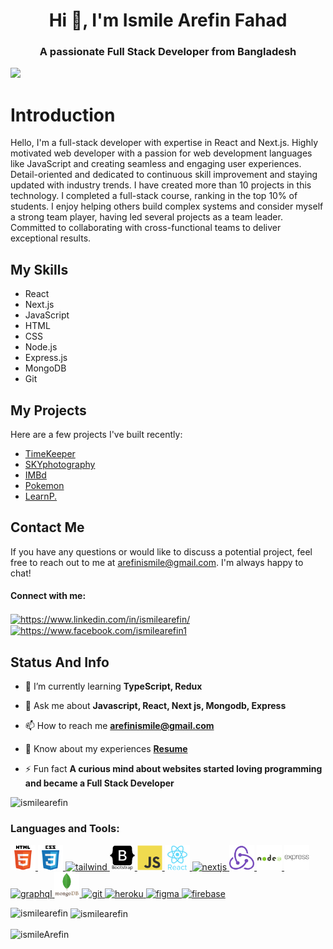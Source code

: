 <h1 align="center">Hi 👋, I'm Ismile Arefin Fahad</h1>
<h3 align="center">A passionate Full Stack Developer from Bangladesh</h3>
<img src='https://i.ibb.co/BcM98mf/Blue-Gaming-Facebook-Cover.png'/>

# Introduction

Hello, I'm a full-stack developer with expertise in React and Next.js. Highly motivated web developer with a passion for web development languages like JavaScript and creating seamless and engaging user experiences. Detail-oriented and dedicated to continuous skill improvement and staying updated with industry trends.
I have created more than 10 projects in this technology. I completed a full-stack course, ranking in the top 10% of students. I enjoy helping others build complex systems and consider myself a strong team player, having led several projects as a team leader. Committed to collaborating with cross-functional teams to deliver exceptional results.

## My Skills

- React
- Next.js
- JavaScript
- HTML
- CSS
- Node.js
- Express.js
- MongoDB
- Git

## My Projects

Here are a few projects I've built recently:

- [TimeKeeper](https://timekeeper-217e1.web.app/)
- [SKYphotography](https://sky-photography-6f7e7.web.app/)
- [IMBd](https://im-bd-clone.vercel.app/)
- [Pokemon](https://splendorous-stroopwafel-65ceba.netlify.app/)
- [LearnP.](https://assignment-ten-51bc6.web.app/courses/1)


## Contact Me

If you have any questions or would like to discuss a potential project, feel free to reach out to me at arefinismile@gmail.com. I'm always happy to chat!

<h4 align="left">Connect with me:</h4>
<p align="left">
<a href="https://www.linkedin.com/in/ismilearefin/" target="blank"><img align="center" src="https://raw.githubusercontent.com/rahuldkjain/github-profile-readme-generator/master/src/images/icons/Social/linked-in-alt.svg" alt="https://www.linkedin.com/in/ismilearefin/" height="30" width="40" /></a>
<a href="https://www.facebook.com/ismilearefin1" target="blank"><img align="center" src="https://raw.githubusercontent.com/rahuldkjain/github-profile-readme-generator/master/src/images/icons/Social/facebook.svg" alt="https://www.facebook.com/ismilearefin1" height="30" width="40" /></a>
</p>

## Status And Info

- 🌱 I’m currently learning **TypeScript, Redux**

- 💬 Ask me about **Javascript, React, Next js, Mongodb, Express**

- 📫 How to reach me **arefinismile@gmail.com**

- 📄 Know about my experiences **[Resume](https://docs.google.com/document/d/1PQW0fjAD2RW7cIRAQX-A6Qd5yxLcuAjLBwmk8SgY3RY/edit?usp=sharing)**

- ⚡ Fun fact **A curious mind about websites started loving programming and became a Full Stack Developer**
<p align="left"> <img src="https://komarev.com/ghpvc/?username=ismilearefin&label=Profile%20views&color=0e75b6&style=flat" alt="ismilearefin" /> </p>

<h3 align="left">Languages and Tools:</h3>
<p align="left"> 
  <a href="https://www.w3.org/html/" target="_blank" rel="noreferrer"> <img src="https://raw.githubusercontent.com/devicons/devicon/master/icons/html5/html5-original-wordmark.svg" alt="html5" width="40" height="40"/> </a>
  <a href="https://www.w3schools.com/css/" target="_blank" rel="noreferrer"> <img src="https://raw.githubusercontent.com/devicons/devicon/master/icons/css3/css3-original-wordmark.svg" alt="css3" width="40" height="40"/> </a>
  <a href="https://tailwindcss.com/" target="_blank" rel="noreferrer"> <img src="https://www.vectorlogo.zone/logos/tailwindcss/tailwindcss-icon.svg" alt="tailwind" width="40" height="40"/> </a> 
<a href="https://getbootstrap.com" target="_blank" rel="noreferrer"> <img src="https://raw.githubusercontent.com/devicons/devicon/master/icons/bootstrap/bootstrap-plain-wordmark.svg" alt="bootstrap" width="40" height="40"/> </a>
 <a href="https://developer.mozilla.org/en-US/docs/Web/JavaScript" target="_blank" rel="noreferrer"> <img src="https://raw.githubusercontent.com/devicons/devicon/master/icons/javascript/javascript-original.svg" alt="javascript" width="40" height="40"/> </a>
 <a href="https://reactjs.org/" target="_blank" rel="noreferrer"> <img src="https://raw.githubusercontent.com/devicons/devicon/master/icons/react/react-original-wordmark.svg" alt="react" width="40" height="40"/> </a>
 <a href="https://nextjs.org/" target="_blank" rel="noreferrer"> <img src="https://cdn.worldvectorlogo.com/logos/nextjs-2.svg" alt="nextjs" width="40" height="40"/> </a>
 <a href="https://redux.js.org" target="_blank" rel="noreferrer"> <img src="https://raw.githubusercontent.com/devicons/devicon/master/icons/redux/redux-original.svg" alt="redux" width="40" height="40"/> </a>  
 <a href="https://nodejs.org" target="_blank" rel="noreferrer"> <img src="https://raw.githubusercontent.com/devicons/devicon/master/icons/nodejs/nodejs-original-wordmark.svg" alt="nodejs" width="40" height="40"/> </a>  
<a href="https://expressjs.com" target="_blank" rel="noreferrer"> <img src="https://raw.githubusercontent.com/devicons/devicon/master/icons/express/express-original-wordmark.svg" alt="express" width="40" height="40"/> </a>
 <a href="https://graphql.org" target="_blank" rel="noreferrer"> <img src="https://www.vectorlogo.zone/logos/graphql/graphql-icon.svg" alt="graphql" width="40" height="40"/> </a>   
<a href="https://www.mongodb.com/" target="_blank" rel="noreferrer"> <img src="https://raw.githubusercontent.com/devicons/devicon/master/icons/mongodb/mongodb-original-wordmark.svg" alt="mongodb" width="40" height="40"/> </a> 
<a href="https://git-scm.com/" target="_blank" rel="noreferrer"> <img src="https://www.vectorlogo.zone/logos/git-scm/git-scm-icon.svg" alt="git" width="40" height="40"/> </a>
 <a href="https://heroku.com" target="_blank" rel="noreferrer"> <img src="https://www.vectorlogo.zone/logos/heroku/heroku-icon.svg" alt="heroku" width="40" height="40"/> </a> <a href="https://www.w3.org/html/" target="_blank" rel="noreferrer">
<a href="https://www.figma.com/" target="_blank" rel="noreferrer"> <img src="https://www.vectorlogo.zone/logos/figma/figma-icon.svg" alt="figma" width="40" height="40"/> </a> <a href="https://firebase.google.com/" target="_blank" rel="noreferrer"> <img src="https://www.vectorlogo.zone/logos/firebase/firebase-icon.svg" alt="firebase" width="40" height="40"/> </a>

<p><img align="left" src="https://github-readme-stats.vercel.app/api/top-langs?username=ismilearefin&show_icons=true&locale=en&layout=compact" alt="ismilearefin" /></p>

<p>&nbsp;<img align="center" src="https://github-readme-stats.vercel.app/api?username=ismilearefin&show_icons=true&locale=en" alt="ismilearefin" /></p>

<p><img align="center" src="https://github-readme-streak-stats.herokuapp.com/?user=ismilearefin" alt="ismileArefin" /></p>
